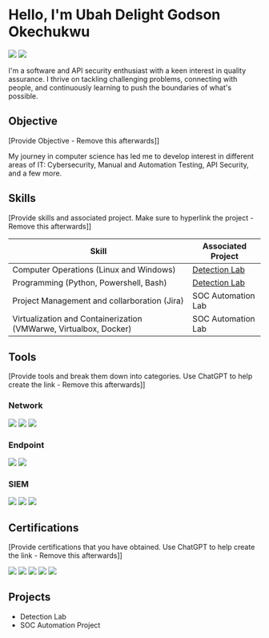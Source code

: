 # Hello, I'm Ubah Delight Godson Okechukwu
<a href="www.linkedin.com/in/ubah-delight-godson-okechukwu-79689b1a6"><img src="https://img.shields.io/badge/-LinkedIn-0072b1?&style=for-the-badge&logo=linkedin&logoColor=white" /></a>
<a href="https://medium.com/@delight.verse01"><img src="https://img.shields.io/badge/-Medium-12100E?&style=for-the-badge&logo=medium&logoColor=white" /></a>

I'm a software and API security enthusiast with a keen interest in quality assurance. I thrive on tackling challenging problems, connecting with people, and continuously learning to push the boundaries of what's possible.

## Objective
[Provide Objective - Remove this afterwards]]

My journey in computer science has led me to develop interest in different areas of IT: Cybersecurity, Manual and Automation Testing, API Security, and a few more.

## Skills
[Provide skills and associated project. Make sure to hyperlink the project - Remove this afterwards]]

| Skill                                         | Associated Project         |
|-----------------------------------------------|----------------------------|
| Computer Operations (Linux and Windows)   | <a href="https://google.com">Detection Lab</a>|
| Programming (Python, Powershell, Bash) | <a href="https://google.com">Detection Lab</a>|
| Project Management and collarboration (Jira)       | SOC Automation Lab|
| Virtualization and Containerization (VMWarwe, Virtualbox, Docker)     | SOC Automation Lab|


## Tools
[Provide tools and break them down into categories. Use ChatGPT to help create the link - Remove this afterwards]]

### Network
<div>
    <img src="https://img.shields.io/badge/-Wireshark-1679A7?&style=for-the-badge&logo=Wireshark&logoColor=white" />
    <img src="https://img.shields.io/badge/-Suricata-EF3B2D?&style=for-the-badge&logo=Suricata&logoColor=white" />
    <img src="https://img.shields.io/badge/-Zeek-777BB4?&style=for-the-badge&logo=Zeek&logoColor=white" />
</div>

### Endpoint
<div>
    <img src="https://img.shields.io/badge/-Microsoft_Defender_for_Endpoint-00A4EF?&style=for-the-badge&logo=Microsoft&logoColor=white" />
    <img src="https://img.shields.io/badge/-Velociraptor-4B275F?&style=for-the-badge&logo=Velociraptor&logoColor=white" />
</div>

### SIEM
<div>
    <img src="https://img.shields.io/badge/-Microsoft_Sentinel-0078D4?&style=for-the-badge&logo=Microsoft&logoColor=white" />
    <img src="https://img.shields.io/badge/-Splunk-000000?&style=for-the-badge&logo=Splunk&logoColor=white" />
    <img src="https://img.shields.io/badge/-Elastic-005571?&style=for-the-badge&logo=Elastic&logoColor=white" />
</div>

## Certifications
[Provide certifications that you have obtained. Use ChatGPT to help create the link - Remove this afterwards]]
<div>
<img src="https://img.shields.io/badge/-Security%2B-FF0000?&style=for-the-badge&logo=CompTIA&logoColor=white" />
<img src="https://img.shields.io/badge/-Network%2B-007ACC?&style=for-the-badge&logo=CompTIA&logoColor=white" />
<img src="https://img.shields.io/badge/-A%2B-4D4D4D?&style=for-the-badge&logo=CompTIA&logoColor=white" />
<img src="https://img.shields.io/badge/-CDSA-006400?&style=for-the-badge&logoColor=white" />
<img src="https://img.shields.io/badge/-CCD-000080?&style=for-the-badge&logoColor=white" />
</div>

## Projects
- Detection Lab
- SOC Automation Project
